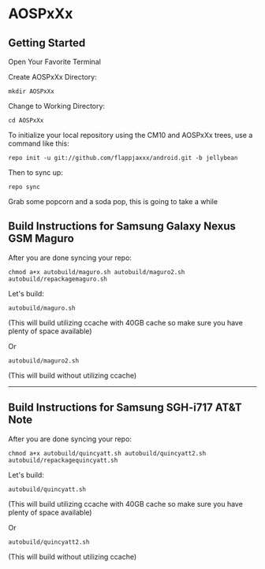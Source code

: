 AOSPxXx
===========

Getting Started
---------------

Open Your Favorite Terminal

Create AOSPxXx Directory:

    mkdir AOSPxXx

Change to Working Directory:

    cd AOSPxXx

To initialize your local repository using the CM10 and AOSPxXx trees, use a command like this:

    repo init -u git://github.com/flappjaxxx/android.git -b jellybean

Then to sync up:

    repo sync

Grab some popcorn and a soda pop, this is going to take a while


Build Instructions for Samsung Galaxy Nexus GSM Maguro
--------

After you are done syncing your repo:

    chmod a+x autobuild/maguro.sh autobuild/maguro2.sh autobuild/repackagemaguro.sh

Let's build:

    autobuild/maguro.sh
(This will build utilizing ccache with 40GB cache so make sure you have plenty of space available)

Or

    autobuild/maguro2.sh
(This will build without utilizing ccache)

--------


Build Instructions for Samsung SGH-i717 AT&T Note
--------

After you are done syncing your repo:

    chmod a+x autobuild/quincyatt.sh autobuild/quincyatt2.sh autobuild/repackagequincyatt.sh

Let's build:

    autobuild/quincyatt.sh
(This will build utilizing ccache with 40GB cache so make sure you have plenty of space available)

Or

    autobuild/quincyatt2.sh
(This will build without utilizing ccache)

